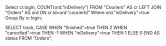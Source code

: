 ﻿Select cr.login, COUNT(ord."inDelivery")
FROM "Couriers" AS cr
LEFT JOIN "Orders" AS ord ON cr.id=ord."courierId"
Where ord."inDelivery"=true
Group By cr.login;



SELECT track,
CASE
WHEN "finished"=true THEN 2
WHEN "cancelled"=true THEN -1
WHEN "inDelivery"=true THEN 1
ELSE 0
END
AS status
FROM "Orders";
